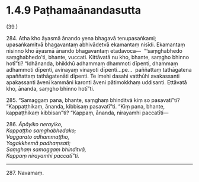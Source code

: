

# 1.4.9 Paṭhamaānandasutta




(39.)

284\. Atha kho āyasmā ānando yena bhagavā tenupasaṅkami; upasaṅkamitvā bhagavantaṃ abhivādetvā ekamantaṃ nisīdi. Ekamantaṃ nisinno kho āyasmā ānando bhagavantaṃ etadavoca—  “‘saṃghabhedo saṃghabhedo’ti, bhante, vuccati. Kittāvatā nu kho, bhante, saṃgho bhinno hotī”ti? “Idhānanda, bhikkhū adhammaṃ dhammoti dīpenti, dhammaṃ adhammoti dīpenti, avinayaṃ vinayoti dīpenti…pe…  paññattaṃ tathāgatena apaññattaṃ tathāgatenāti dīpenti. Te imehi dasahi vatthūhi avakassanti apakassanti āveni kammāni karonti āveni pātimokkhaṃ uddisanti. Ettāvatā kho, ānanda, saṃgho bhinno hotī”ti.

285\. “Samaggaṃ pana, bhante, saṃghaṃ bhinditvā kiṃ so pasavatī”ti? “Kappaṭṭhikaṃ, ānanda, kibbisaṃ pasavatī”ti. “Kiṃ pana, bhante, kappaṭṭhikaṃ kibbisan”ti? “Kappaṃ, ānanda, nirayamhi paccatīti—

286\. _Āpāyiko nerayiko,_  
_Kappaṭṭho saṃghabhedako;_  
_Vaggarato adhammaṭṭho,_  
_Yogakkhemā padhaṃsati;_  
_Saṃghaṃ samaggaṃ bhinditvā,_  
_Kappaṃ nirayamhi paccatī”ti._  


---

287\. Navamaṃ.





